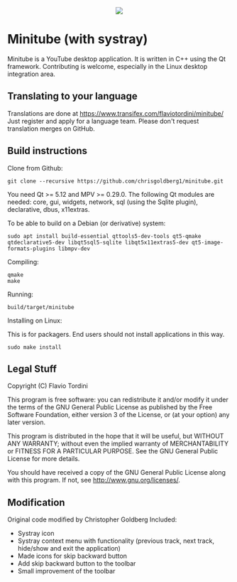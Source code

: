 <p align="center">
<img src="https://flavio.tordini.org/files/products/minitube.png">
</p>

# Minitube (with systray)
Minitube is a YouTube desktop application. It is written in C++ using the Qt framework. Contributing is welcome, especially in the Linux desktop integration area.

## Translating to your language
Translations are done at https://www.transifex.com/flaviotordini/minitube/
Just register and apply for a language team. Please don't request translation merges on GitHub.

## Build instructions
Clone from Github:

    git clone --recursive https://github.com/chrisgoldberg1/minitube.git

You need Qt >= 5.12 and MPV >= 0.29.0. The following Qt modules are needed: core, gui, widgets, network, sql (using the Sqlite plugin), declarative, dbus, x11extras.

To be able to build on a Debian (or derivative) system:

    sudo apt install build-essential qttools5-dev-tools qt5-qmake qtdeclarative5-dev libqt5sql5-sqlite libqt5x11extras5-dev qt5-image-formats-plugins libmpv-dev

Compiling:

    qmake
    make

Running:

    build/target/minitube

Installing on Linux:

This is for packagers. End users should not install applications in this way.

    sudo make install

## Legal Stuff
Copyright (C) Flavio Tordini

This program is free software: you can redistribute it and/or modify
it under the terms of the GNU General Public License as published by
the Free Software Foundation, either version 3 of the License, or
(at your option) any later version.

This program is distributed in the hope that it will be useful,
but WITHOUT ANY WARRANTY; without even the implied warranty of
MERCHANTABILITY or FITNESS FOR A PARTICULAR PURPOSE.  See the
GNU General Public License for more details.

You should have received a copy of the GNU General Public License
along with this program.  If not, see <http://www.gnu.org/licenses/>.

## Modification
Original code modified by Christopher Goldberg
Included:
* Systray icon
* Systray context menu with functionality (previous track, next track, hide/show and exit the application)
* Made icons for skip backward button
* Add skip backward button to the toolbar
* Small improvement of the toolbar
